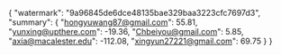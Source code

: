 {
    "watermark": "9a96845de6dce48135bae329baa3223cfc7697d3", 
    "summary": {
        "hongyuwang87@gmail.com": 55.81, 
        "yunxing@upthere.com": -19.36, 
        "Chbeiyou@gmail.com": 5.85, 
        "axia@macalester.edu": -112.08, 
        "xingyun27221@gmail.com": 69.75
    }
}